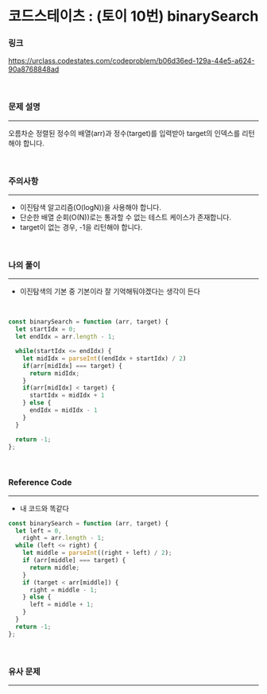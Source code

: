 코드스테이츠 : (토이 10번) binarySearch
===
### 링크
https://urclass.codestates.com/codeproblem/b06d36ed-129a-44e5-a624-90a8768848ad

<br>

### 문제 설명
---
오름차순 정렬된 정수의 배열(arr)과 정수(target)를 입력받아 target의 인덱스를 리턴해야 합니다.

<br>

### 주의사항
---
- 이진탐색 알고리즘(O(logN))을 사용해야 합니다.
- 단순한 배열 순회(O(N))로는 통과할 수 없는 테스트 케이스가 존재합니다.
- target이 없는 경우, -1을 리턴해야 합니다.

<br>


### 나의 풀이
---
- 이진탐색의 기본 중 기본이라 잘 기억해둬야겠다는 생각이 든다

<br>

```js
const binarySearch = function (arr, target) {
  let startIdx = 0;
  let endIdx = arr.length - 1;

  while(startIdx <= endIdx) {
    let midIdx = parseInt((endIdx + startIdx) / 2)
    if(arr[midIdx] === target) {
      return midIdx;
    }
    if(arr[midIdx] < target) {
      startIdx = midIdx + 1
    } else {
      endIdx = midIdx - 1
    }
  }

  return -1;
};
```
<br>

### Reference Code
---
- 내 코드와 똑같다

```js
const binarySearch = function (arr, target) {
  let left = 0,
    right = arr.length - 1;
  while (left <= right) {
    let middle = parseInt((right + left) / 2);
    if (arr[middle] === target) {
      return middle;
    }
    if (target < arr[middle]) {
      right = middle - 1;
    } else {
      left = middle + 1;
    }
  }
  return -1;
};
```
<br>

### 유사 문제
---

<br>
